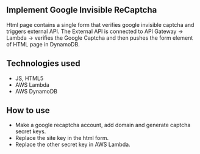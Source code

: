 ## Implement Google Invisible ReCaptcha

Html page contains a single form that verifies google invisible captcha and triggers external API.
The External API is connected to API Gateway -> Lambda -> verifies the Google Captcha and then pushes the form element of HTML page in DynamoDB.

## Technologies used

* JS, HTML5
* AWS Lambda
* AWS DynamoDB

## How to use

* Make a google recaptcha account, add domain and generate captcha secret keys.
* Replace the site key in the html form.
* Replace the other secret key in AWS Lambda.